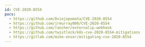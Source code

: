 ```yaml
---
id: CVE-2020-8554
pocs:
  - https://github.com/Dviejopomata/CVE-2020-8554
  - https://github.com/jrmurray000/CVE-2020-8554
  - https://github.com/rancher/externalip-webhook
  - https://github.com/twistlock/k8s-cve-2020-8554-mitigations
  - https://gitlab.com/mike-ensor/mitigating-cve-2020-8554
---
```

